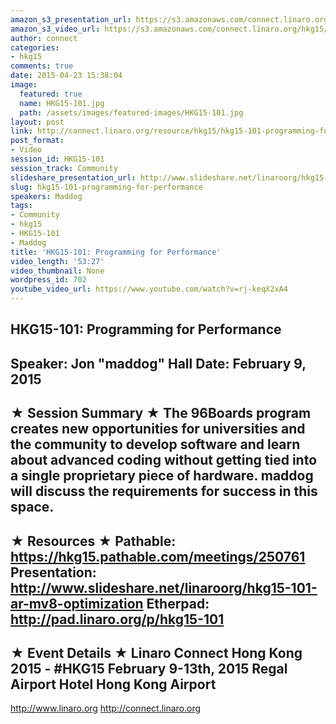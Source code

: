 ```yaml
---
amazon_s3_presentation_url: https://s3.amazonaws.com/connect.linaro.org/hkg15/Videos/02-09-Monday/HKG15-101.pdf
amazon_s3_video_url: https://s3.amazonaws.com/connect.linaro.org/hkg15/Videos/02-09-Monday/HKG15-101+Programming+for+Performance.mp4
author: connect
categories:
- hkg15
comments: true
date: 2015-04-23 15:38:04
image:
  featured: true
  name: HKG15-101.jpg
  path: /assets/images/featured-images/HKG15-101.jpg
layout: post
link: http://connect.linaro.org/resource/hkg15/hkg15-101-programming-for-performance/
post_format:
- Video
session_id: HKG15-101
session_track: Community
slideshare_presentation_url: http://www.slideshare.net/linaroorg/hkg15-101-ar-mv8-optimization
slug: hkg15-101-programming-for-performance
speakers: Maddog
tags:
- Community
- hkg15
- HKG15-101
- Maddog
title: 'HKG15-101: Programming for Performance'
video_length: '53:27'
video_thumbnail: None
wordpress_id: 702
youtube_video_url: https://www.youtube.com/watch?v=rj-keqX2xA4
---
```


HKG15-101: Programming for Performance 
--------------------------------------------------- 
Speaker: Jon "maddog" Hall 
Date: February 9, 2015 
--------------------------------------------------- 
★ Session Summary ★ 
The 96Boards program creates new opportunities for universities and the community to develop software and learn about advanced coding without getting tied into a single proprietary piece of hardware. maddog will discuss the requirements for success in this space. 
-------------------------------------------------- 
★ Resources ★ 
Pathable: https://hkg15.pathable.com/meetings/250761 
Presentation: http://www.slideshare.net/linaroorg/hkg15-101-ar-mv8-optimization 
Etherpad: http://pad.linaro.org/p/hkg15-101 
--------------------------------------------------- 
★ Event Details ★ 
Linaro Connect Hong Kong 2015 - #HKG15 
February 9-13th, 2015 
Regal Airport Hotel Hong Kong Airport 
--------------------------------------------------- 
http://www.linaro.org 
http://connect.linaro.org